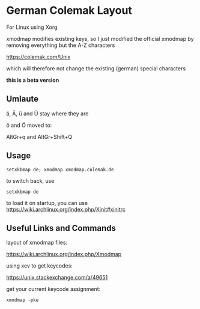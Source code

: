 # German Colemak Layout

For Linux using Xorg

xmodmap modifies existing keys, so I just modified the official xmodmap by removing everything but the A-Z characters

https://colemak.com/Unix

which will therefore not change the existing (german) special characters

**this is a beta version**

## Umlaute

ä, Ä, ü and Ü stay where they are

ö and Ö moved to:

AltGr+q and AltGr+Shift+Q

## Usage

```
setxkbmap de; xmodmap xmodmap.colemak.de
```

to switch back, use

```
setxkbmap de
```

to load it on startup, you can use https://wiki.archlinux.org/index.php/Xinit#xinitrc

## Useful Links and Commands

layout of xmodmap files:

https://wiki.archlinux.org/index.php/Xmodmap

using xev to get keycodes:

https://unix.stackexchange.com/a/49651

get your current keycode assignment:

```
xmodmap -pke 
```

